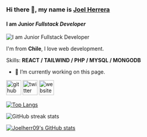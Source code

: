 ### Hi there 👋, my name is <a  href="https://joelherr.netlify.app/">Joel Herrera<a/>
#### I am Junior *Fullstack Developer*
![I am Junior *Fullstack Developer*](https://pbs.twimg.com/profile_banners/4823458331/1714631692/600x200)

I'm from **Chile**, I love web development.

Skills: **REACT / TAILWIND / PHP / MYSQL / MONGODB**

- 🔭 I’m currently working on this page. 


[<img src='https://cdn.jsdelivr.net/npm/simple-icons@3.0.1/icons/github.svg' alt='github' height='40'>](https://github.com/Joelherr09)  [<img src='https://cdn.jsdelivr.net/npm/simple-icons@3.0.1/icons/twitter.svg' alt='twitter' height='40'>](https://twitter.com/Joelherr09)  [<img src='https://cdn.jsdelivr.net/npm/simple-icons@3.0.1/icons/icloud.svg' alt='website' height='40'>](https://joelherr.netlify.app/)  

[![Top Langs](https://github-readme-stats.vercel.app/api/top-langs/?username=Joelherr09)](https://github.com/anuraghazra/github-readme-stats)

![GitHub streak stats](https://streak-stats.demolab.com/?user=Joelherr09)  





[![Joelherr09's GitHub stats](https://github-readme-stats.vercel.app/api?username=Joelherr09)](https://github.com/Joelherr09/github-readme-stats)
<!--
**Joelherr09/Joelherr09** is a ✨ _special_ ✨ repository because its `README.md` (this file) appears on your GitHub profile.

Here are some ideas to get you started:

- 🔭 I’m currently working on ...
- 🌱 I’m currently learning ...
- 👯 I’m looking to collaborate on ...
- 🤔 I’m looking for help with ...
- 💬 Ask me about ...
- 📫 How to reach me: ...
- 😄 Pronouns: ...
- ⚡ Fun fact: ...
-->
